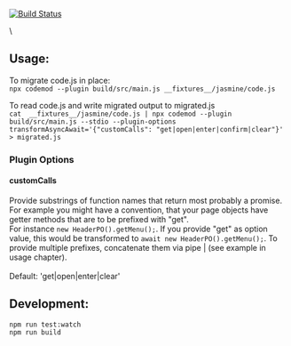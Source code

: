 [![Build Status](https://travis-ci.com/ideadapt/babel-plugin-transform-controlflow-asyncawait.svg?branch=master)](https://travis-ci.com/ideadapt/babel-plugin-transform-controlflow-asyncawait)

\

## Usage:

To migrate code.js in place: \
`npx codemod --plugin build/src/main.js __fixtures__/jasmine/code.js` 

To read code.js and write migrated output to migrated.js \
 `cat  __fixtures__/jasmine/code.js | npx codemod --plugin build/src/main.js --stdio --plugin-options transformAsyncAwait='{"customCalls": "get|open|enter|confirm|clear"}' > migrated.js`

 ### Plugin Options

 #### customCalls
 Provide substrings of function names that return most probably a promise. \
 For example you might have a convention, that your page objects have getter methods that are to be prefixed with "get". \
 For instance `new HeaderPO().getMenu();`. If you provide "get" as option value, this would be transformed to `await new HeaderPO().getMenu();`.
 To provide multiple prefixes, concatenate them via pipe | (see example in usage chapter). \
 \
 Default: 'get|open|enter|clear'
 
 ## Development:
 
 `npm run test:watch` \
 `npm run build`